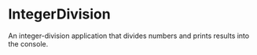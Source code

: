 # IntegerDivision
An integer-division application that divides numbers and prints results into the console.
